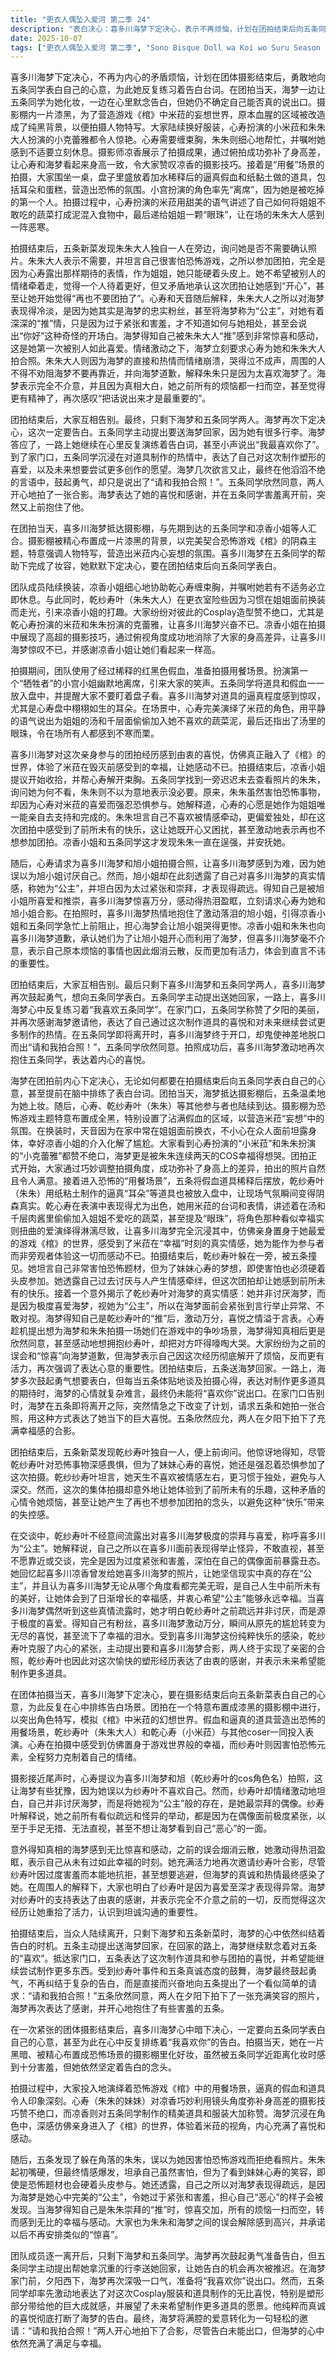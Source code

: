 ```yaml
---
title: "更衣人偶坠入爱河 第二季 24"
description: "表白决心：喜多川海梦下定决心，表示不再烦恼，计划在团拍结束后向五条同学表白自己的心意，反复练习告白台词。团拍准备：团拍当天，喜多川海梦抵达摄影棚，与五条同学和凉香小姐等人会合。摄影棚被布置成一片漆黑，以适应恐怖游戏《棺》的主题。大家开始换装，凉香小姐帮助乾心寿缠束胸，并提醒她注意身体状况。乾纱寿叶（朱朱大人）在更衣室因为习惯在姐姐面前换装而险些被撞见。大家对彼此的Cosplay造型赞不绝口，尤其是乾心寿扮演的小米菈和朱朱扮演的小克蕾雅。恐怖游戏主题团拍：团拍正式开始，大家通过调整拍摄角度弥补身高差异，效果令人满意。接着是使用假血道具的“用餐场景”，乾纱寿叶用纸粘土制作了逼真的“耳朵”等道具，氛围变得恐怖而真实。乾心寿在表演中表现出色，米菈的台词和表情深入人心，让喜多川海梦沉浸其中，仿佛置身于游戏世界，感受到角色在“幸福”时刻的真实情感。乾纱寿叶的内心挣扎与真情流露：团拍结束后，五条同学发现乾纱寿叶独自一人，得知她虽然害怕恐怖游戏，但为了妹妹心寿的喜悦而硬着头皮参加。乾纱寿叶坦言自己不喜欢被情绪牵着走，更倾向于独处，但在这次团拍中体验到了前所未有的乐趣，内心矛盾。随后，她不小心透露出对喜多川海梦的极度喜爱和崇拜，称喜多川为“公主”，并解释自己之所以举止可疑、不敢直视，是因为过于紧张和害羞，不想在偶像面前暴露丑态。误会化解与新的联系：喜多川海梦意外得知乾纱寿叶是自己的粉丝后，感到非常惊喜和感动，之前的误会随之化解。大家解释了乾纱寿叶并非讨厌喜多川海梦，而是因为极度喜欢才表现得异常。喜多川海梦因此重拾活力，并再次邀请乾纱寿叶一起拍照。尽管乾纱寿叶最初因紧张而拒绝，但在喜多川海梦的坚持下，最终同意合影，喜多川海梦也再次表达了感谢。未能出口的告白：团拍结束后，只剩下喜多川海梦和五条同学。喜多川海梦心中仍旧酝酿着告白，但五条同学主动提出送她回家以减轻行李负担。在夕阳下，喜多川海梦再次试图告白，却被五条同学表达的对这次制作Cosplay服装和道具的喜悦和未来展望所打断。最终，喜多川海梦将原本的告白变成了邀请五条同学与她合影。两人开心地拍了合照，喜多川海梦感到非常满足和幸福。"
date: 2025-10-07
tags: ["更衣人偶坠入爱河 第二季", "Sono Bisque Doll wa Koi wo Suru Season 2", "202507"]
---
```


喜多川海梦下定决心，不再为内心的矛盾烦恼，计划在团体摄影结束后，勇敢地向五条同学表白自己的心意，为此她反复练习着告白台词。在团拍当天，海梦一边让五条同学为她化妆，一边在心里默念告白，但她仍不确定自己能否真的说出口。摄影棚内一片漆黑，为了营造游戏《棺》中米菈的妄想世界，原本血腥的区域被改造成了纯黑背景，以便拍摄人物特写。大家陆续换好服装，心寿扮演的小米菈和朱朱大人扮演的小克蕾雅都令人惊艳。心寿需要缠束胸，朱朱则细心地帮忙，并嘱咐她感到不适要立刻休息。摄影师凉香展示了拍摄成果，通过俯拍成功弥补了身高差，让心寿和海梦看起来身高一致，令大家赞叹凉香的摄影技巧。接着是“用餐”场景的拍摄，大家围坐一桌，盘子里盛放着加水稀释后的逼真假血和纸黏土做的道具，包括耳朵和蛋糕，营造出恐怖的氛围。小宫扮演的角色率先“离席”，因为她是被吃掉的第一个人。拍摄过程中，心寿扮演的米菈用甜美的语气讲述了自己如何将姐姐不敢吃的蔬菜打成泥混入食物中，最后递给姐姐一颗“眼珠”，让在场的朱朱大人感到一阵恶寒。

拍摄结束后，五条新菜发现朱朱大人独自一人在旁边，询问她是否不需要确认照片。朱朱大人表示不需要，并坦言自己很害怕恐怖游戏，之所以参加团拍，完全是因为心寿露出那样期待的表情，作为姐姐，她只能硬着头皮上。她不希望被别人的情绪牵着走，觉得一个人待着更好，但又矛盾地承认这次团拍让她感到“开心”，甚至让她开始觉得“再也不要团拍了”。心寿和天音随后解释，朱朱大人之所以对海梦表现得冷淡，是因为她其实是海梦的忠实粉丝，甚至将海梦称为“公主”，对她有着深深的“推”情，只是因为过于紧张和害羞，才不知道如何与她相处，甚至会说出“你好”这种奇怪的开场白。海梦得知自己被朱朱大人“推”感到非常惊喜和感动，这是她第一次被别人如此喜爱。情绪激动之下，海梦立刻要求心寿为她和朱朱大人拍合照。朱朱大人则因为海梦的直接和热情而情绪崩溃，哭得泣不成声，周围的人不得不劝阻海梦不要再靠近，并向海梦道歉，解释朱朱只是因为太喜欢海梦了。海梦表示完全不介意，并且因为真相大白，她之前所有的烦恼都一扫而空，甚至觉得更有精神了，再次感叹“把话说出来才是最重要的”。

团拍结束后，大家互相告别。最终，只剩下海梦和五条同学两人。海梦再次下定决心，这次一定要告白。五条同学主动提出要送海梦回家，因为她有很多行李。海梦答应了，一路上她继续在心里反复演练着告白词，甚至小声说出“我最喜欢你了”。到了家门口，五条同学沉浸在对道具制作的热情中，表达了自己对这次制作塑形的喜爱，以及未来想要尝试更多创作的愿望。海梦几次欲言又止，最终在他滔滔不绝的言语中，鼓起勇气，却只是说出了“请和我拍合照！”。五条同学欣然同意，两人开心地拍了一张合影。海梦表达了她的喜悦和感谢，并在五条同学害羞离开前，突然又上前抱住了他。

在团拍当天，喜多川海梦抵达摄影棚，与先期到达的五条同学和凉香小姐等人汇合。摄影棚被精心布置成一片漆黑的背景，以完美契合恐怖游戏《棺》的阴森主题，特意强调人物特写，营造出米菈内心妄想的氛围。喜多川海梦在五条同学的帮助下完成了妆容，她默默下定决心，要在团拍结束后向五条同学表白。

团队成员陆续换装，凉香小姐细心地协助乾心寿缠束胸，并嘱咐她若有不适务必立即休息。与此同时，乾纱寿叶（朱朱大人）在更衣室险些因为习惯在姐姐面前换装而走光，引来凉香小姐的打趣。大家纷纷对彼此的Cosplay造型赞不绝口，尤其是乾心寿扮演的米菈和朱朱扮演的克蕾雅，让喜多川海梦兴奋不已。凉香小姐在拍摄中展现了高超的摄影技巧，通过俯视角度成功地消除了大家的身高差异，让喜多川海梦惊叹不已，并感谢凉香小姐让她们看起来一样高。

拍摄期间，团队使用了经过稀释的红黑色假血，准备拍摄用餐场景。扮演第一个“牺牲者”的小宫小姐幽默地离席，引来大家的笑声。五条同学将道具和假血一一放入盘中，并提醒大家不要盯着盘子看。喜多川海梦对道具的逼真程度感到惊叹，尤其是心寿盘中栩栩如生的耳朵。在场景中，心寿完美演绎了米菈的角色，用平静的语气说出为姐姐的汤和千层面偷偷加入她不喜欢的蔬菜泥，最后还指出了汤里的眼珠，令在场所有人都感到不寒而栗。

喜多川海梦对这次亲身参与的团拍经历感到由衷的喜悦，仿佛真正融入了《棺》的世界，体验了米菈在毁灭前感受到的幸福，让她感动不已。拍摄结束后，凉香小姐提议开始收拾，并帮心寿解开束胸。五条同学找到一旁迟迟未去查看照片的朱朱，询问她为何不看，朱朱则不以为意地表示没必要。原来，朱朱虽然害怕恐怖事物，却因为心寿对米菈的喜爱而强忍恐惧参与。她解释道，心寿的心愿是她作为姐姐唯一能亲自去支持和完成的。朱朱坦言自己不喜欢被情感牵动，更偏爱独处，却在这次团拍中感受到了前所未有的快乐，这让她既开心又困扰，甚至激动地表示再也不想参加团拍。凉香小姐和五条同学这才发现朱朱一直在逞强，并安抚她。

随后，心寿请求为喜多川海梦和旭小姐拍摄合照，让喜多川海梦感到为难，因为她误以为旭小姐讨厌自己。然而，旭小姐却在此刻透露了自己对喜多川海梦的真实情感，称她为“公主”，并坦白因为太过紧张和崇拜，才表现得疏远。得知自己是被旭小姐所喜爱和推崇，喜多川海梦惊喜万分，感动得热泪盈眶，立刻请求心寿为她和旭小姐合影。在拍照时，喜多川海梦热情地抱住了激动落泪的旭小姐，引得凉香小姐和五条同学急忙上前阻止，担心海梦会让旭小姐哭得更惨。凉香小姐和朱朱也向喜多川海梦道歉，承认她们为了让旭小姐开心而利用了海梦，但喜多川海梦毫不介意，表示自己原本烦恼的事情也因此烟消云散，反而更加有活力，体会到直言不讳的重要性。

团拍结束后，大家互相告别。最后只剩下喜多川海梦和五条同学两人，喜多川海梦再次鼓起勇气，想向五条同学表白。五条同学主动提出送她回家，一路上，喜多川海梦心中反复练习着“我喜欢五条同学”。在家门口，五条同学称赞了夕阳的美丽，并再次感谢海梦邀请他，表达了自己通过这次制作道具的喜悦和对未来继续尝试更多制作的热情。在五条同学即将离开时，喜多川海梦终于开口，却鬼使神差地脱口而出“请和我拍合照！”，五条同学欣然同意。拍照成功后，喜多川海梦激动地再次抱住五条同学，表达着内心的喜悦。

海梦在团拍前内心下定决心，无论如何都要在拍摄结束后向五条同学表白自己的心意，甚至提前在脑中排练了表白台词。团拍当天，海梦抵达摄影棚后，五条温柔地为她上妆。随后，心寿、乾纱寿叶（朱朱）等其他参与者也陆续到达。摄影棚为恐怖游戏主题特意布置成全黑，特别设置了沾满假血的区域，以营造米菈“妄想”中的氛围。在换装时，天音因为在家中常在姐姐面前换衣，不小心在众人面前坦露身体，幸好凉香小姐的介入化解了尴尬。大家看到心寿扮演的“小米菈”和朱朱扮演的“小克蕾雅”都赞不绝口，海梦更是被朱朱连续两天的COS幸福得想哭。团拍正式开始，大家通过巧妙调整拍摄角度，成功弥补了身高上的差异，拍出的照片自然且令人满意。接着进入恐怖的“用餐场景”，五条将假血道具稀释后摆放，乾纱寿叶（朱朱）用纸粘土制作的逼真“耳朵”等道具也被放入盘中，让现场气氛瞬间变得阴森真实。乾心寿在表演中表现得尤为出色，她用米菈的台词和表情，讲述着在汤和千层肉酱里偷偷加入姐姐不爱吃的蔬菜，甚至提及“眼珠”，将角色那种看似幸福实则扭曲的爱演绎得淋漓尽致，让喜多川海梦完全沉浸其中，仿佛亲身置身于她最爱的游戏《棺》的世界，感受到了米菈在“幸福”时刻的真实情感，她为能作为参与者而非旁观者体验这一切而感动不已。拍摄结束后，乾纱寿叶躲在一旁，被五条撞见。她坦言自己非常害怕恐怖题材，但为了妹妹心寿的梦想，即使害怕也必须硬着头皮参加。她透露自己过去讨厌与人产生情感牵绊，但这次团拍却让她感到前所未有的快乐。接着一个意外揭示了乾纱寿叶对海梦的真实情感：她并非讨厌海梦，而是因为极度喜爱海梦，视她为“公主”，所以在海梦面前会紧张到言行举止异常、不敢对视。海梦得知自己是乾纱寿叶的“推”后，激动万分，喜悦之情溢于言表。心寿趁机提出想为海梦和朱朱拍摄一场她们在游戏中的争吵场景，海梦得知真相后更是欣然同意，甚至感动地想拥抱纱寿叶，却把对方吓得嚎啕大哭。大家纷纷为之前的误会和“惊喜”向海梦道歉，但海梦表示自己因这次经历彻底解开了烦恼，反而更有活力，再次强调了表达心意的重要性。团拍结束后，五条送海梦回家。一路上，海梦多次鼓起勇气想要表白，但每当五条体贴地谈及拍摄心得，表达对制作更多道具的期待时，海梦的心情就复杂难言，最终仍未能将“喜欢你”说出口。在家门口告别时，海梦在五条即将离开之际，突然情急之下改变了计划，请求五条和她拍一张合照，用这种方式表达了她当下的巨大喜悦。五条欣然应允，两人在夕阳下拍下了充满幸福感的合影。

团拍结束后，五条新菜发现乾纱寿叶独自一人，便上前询问。他惊讶地得知，尽管乾纱寿叶对恐怖事物深感畏惧，但为了妹妹心寿的喜悦，她还是强忍着恐惧参加了这次拍摄。乾纱纱寿叶坦言，她天生不喜欢被情感左右，更习惯于独处，避免与人深交。然而，这次的集体拍摄却意外地让她体验到了前所未有的乐趣，这种矛盾的心情令她烦恼，甚至让她产生了再也不想参加团拍的念头，以避免这种“快乐”带来的失控感。

在交谈中，乾纱寿叶不经意间流露出对喜多川海梦极度的崇拜与喜爱，称呼喜多川为“公主”。她解释说，自己之所以在喜多川面前表现得举止怪异，不敢直视，甚至不愿靠近或交谈，完全是因为过度紧张和害羞，深怕在自己的偶像面前暴露丑态。她回忆起喜多川凉香曾发给她喜多川海梦的照片，让她坚信现实中真的存在“公主”，并且认为喜多川海梦无论从哪个角度看都完美无瑕，是自己人生中前所未有的美好，让她体会到了日渐增长的幸福感，并衷心希望“公主”能够永远幸福。当喜多川海梦偶然听到这些真情流露时，她才明白乾纱寿叶之前疏远并非讨厌，而是源于极度的喜爱。得知自己有粉丝，喜多川海梦激动万分，瞬间从原先的尴尬转变为无尽的喜悦，甚至流下了幸福的泪水。受到喜多川海梦这份纯粹快乐的感染，乾纱寿叶克服了内心的紧张，主动提出要和喜多川海梦合影，两人终于实现了亲密的合照，乾纱寿叶也因此对这次愉快的塑形经历表达了由衷的感谢，并表示未来希望能制作更多道具。

在团体拍摄当天，喜多川海梦下定决心，要在摄影结束后向五条新菜表白自己的心意，为此反复在心中排练告白场景。团拍在一个特意布置成漆黑的摄影棚中进行，以突出角色特写，模拟《棺》中米菈的幻想世界。假血和逼真的道具营造出恐怖的用餐场景，乾纱寿叶（朱朱大人）和乾心寿（小米菈）与其他coser一同投入表演。心寿在拍摄中感受到仿佛置身于游戏世界般的幸福，而纱寿叶则因害怕恐怖元素，全程努力克制着自己的情绪。

摄影接近尾声时，心寿提议为喜多川海梦和旭（乾纱寿叶的cos角色名）拍照，这让海梦有些犹豫，因为她误以为纱寿叶不喜欢自己。然而，纱寿叶却情绪激动地坦白，自己并非讨厌海梦，而是将她视为“公主”般的存在，是她最崇拜的偶像。纱寿叶解释说，她之前所有看似疏远和怪异的举动，都是因为在偶像面前极度紧张，以至于手足无措、无法直视，甚至不想让海梦看到自己“恶心”的一面。

意外得知真相的海梦感到无比惊喜和感动，之前的误会烟消云散，她激动得热泪盈眶，表示自己从未有过如此幸福的时刻。她充满活力地再次邀请纱寿叶合影，尽管纱寿叶因过度害羞而本能地抗拒，甚至想要逃避，但海梦的真诚和热情最终感染了她。在周围人的解释下，大家也明白了纱寿叶是因为喜爱至深才表现得异常。海梦对纱寿叶的支持表达了由衷的感谢，并表示完全不介意之前的一切，反而觉得这次经历让她重拾了活力，认识到坦诚沟通的重要性。

拍摄结束后，当众人陆续离开，只剩下海梦和五条新菜时，海梦的心中依然纠结着告白的时机。五条主动提出送海梦回家，在回家的路上，海梦继续默念着对五条的“喜欢”。抵达家门口，五条表达了这次制作道具和参与团拍的喜悦，并希望能继续尝试制作更多东西。受到纱寿叶事件和五条真诚态度的鼓舞，海梦最终鼓起勇气，不再纠结于复杂的告白，而是直接而兴奋地向五条提出了一个看似简单的请求：“请和我拍合照！”五条欣然同意，两人在夕阳下拍下了一张充满笑容的照片，海梦再次表达了感谢，并开心地抱住了有些害羞的五条。

在一次紧张的团体摄影结束后，喜多川海梦心中暗下决心，一定要向五条同学表白自己的心意，甚至为此在心中反复排练着“我喜欢你”的告白。拍摄当天，她在一片黑暗、被精心布置成恐怖场景的摄影棚里化好妆，虽然被五条同学近距离化妆时感到十分害羞，但她依然坚定着告白的念头。

拍摄过程中，大家投入地演绎着恐怖游戏《棺》中的用餐场景，逼真的假血和道具令人印象深刻。心寿（朱朱的妹妹）对凉香巧妙利用镜头角度弥补身高差的摄影技巧赞不绝口，而凉香则对五条同学制作的精美道具和服装大加称赞。海梦沉浸在角色中，深感仿佛亲身进入了《棺》的世界，体验着米菈的视角，内心充满了喜悦和感动。

随后，五条发现了躲在角落的朱朱，误以为她因害怕恐怖游戏而拒绝看照片。朱朱起初嘴硬，但最终情感爆发，坦承自己虽然害怕，但为了看到妹妹心寿的笑容，即使是恐怖题材也会硬着头皮参与。她还透露，自己之所以对海梦表现得疏远，是因为海梦是她心中完美的“公主”，令她过于紧张和害羞，担心自己“恶心”的样子会被发现。当海梦得知自己是朱朱崇拜的“推”时，惊喜交加，所有的烦恼一扫而空，转而感到无比的幸福与感动。大家也为朱朱和海梦之间的误会解除感到高兴，并承诺以后不再安排类似的“惊喜”。

团队成员逐一离开后，只剩下海梦和五条同学。海梦再次鼓起勇气准备告白，但五条同学主动提出帮她拿沉重的行李送她回家，让她告白的机会再次被推迟。在海梦家门前，夕阳西下，海梦再次深吸一口气，准备将“我喜欢你”说出口。然而，五条同学却率先激动地表达了对这次Cosplay服装和道具制作的无比喜悦，特别是塑形部分带给他的巨大成就感，并展望了未来希望制作更多道具的愿景。他纯粹而真诚的喜悦彻底打断了海梦的告白。最终，海梦将满腔的爱意转化为一句轻松的邀请：“请和我拍合照！”两人开心地拍下了合影，尽管告白未能出口，但海梦的心中依然充满了满足与幸福。